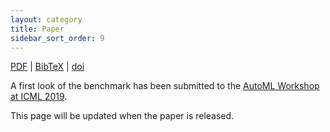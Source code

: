 ```yaml
---
layout: category
title: Paper
sidebar_sort_order: 9
---
```

[PDF](https://arxiv.org/) \| [BibTeX](meaningful.bib) \| [doi](https://www.doi.org/)

A first look of the benchmark has been submitted to the [AutoML Workshop at ICML 2019](https://sites.google.com/view/automl2019icml).

This page will be updated when the paper is released.
<!--- Maybe interactive paper? --->